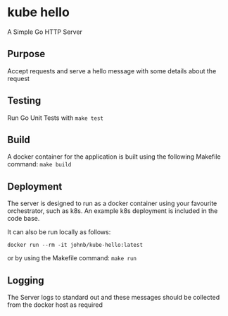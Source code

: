 # kube hello
A Simple Go HTTP Server

## Purpose

Accept requests and serve a hello message with some details about the request

## Testing

Run Go Unit Tests with `make test`

## Build

A docker container for the application is built using the following Makefile command: `make build`


## Deployment

The server is designed to run as a docker container using your favourite orchestrator, such as k8s. An example k8s deployment is included in the code base.

It can also be run locally as follows:

`docker run --rm -it johnb/kube-hello:latest`

or by using the Makefile command: `make run`

## Logging
The Server logs to standard out and these messages should be collected from the docker host as required